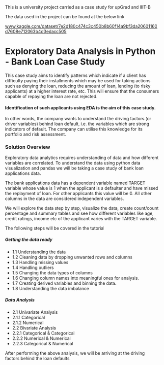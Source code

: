 This is a university project carried as a case study for upGrad and IIIT-B

The data used in the project can be found at the below link

www.kaggle.com/dataset/7e2d180c474c3c450b8b60f14a9bf3da20601160d7608e712063b4d3edacc505

# Exploratory Data Analysis in Python - Bank Loan Case Study

This case study aims to identify patterns which indicate if a client has difficulty paying their installments which may be used for taking actions such as denying the loan, reducing the amount of loan, lending (to risky applicants) at a higher interest rate, etc. This will ensure that the consumers capable of repaying the loan are not rejected. 

#### Identification of such applicants using EDA is the aim of this case study.

 
In other words, the company wants to understand the driving factors (or driver variables) behind loan default, i.e. the variables which are strong indicators of default.  The company can utilise this knowledge for its portfolio and risk assessment.


### Solution Overview 

Exploratory data analytics requires understanding of data and how different variables are correlated. To understand the data using python data visualization and pandas we will be taking a case study of bank loan applications data.

The bank applications data has a dependent variable named TARGET variable whose value is 1 when the applicant is a defaulter and have missed the replayment of loan. For other applicants this value will be 0. All other columns in the data are considered independent variables.

We will explore the data step by step, visualize the data, create count/count percentage and summary tables and see how different variables like age, credit ratings, income etc of the applicant varies with the TARGET variable.

The following steps will be covered in the tutorial

##### Getting the data ready

- 1.1 Understanding the data
- 1.2 Cleaning data by dropping unwanted rows and columns
- 1.3 Handling missing values
- 1.4 Handling outliers
- 1.5 Changing the data types of columns
- 1.6 Changing column names into meaningful ones for analysis.
- 1.7 Creating derived variables and binning the data.
- 1.8 Understanding the data imbalance

##### Data Analysis
- 2.1 Univariate Analysis
 - 2.1.1 Categorical
 - 2.1.2 Numerical
- 2.2 Bivariate Analysis
 - 2.2.1 Categorical & Categorical
 - 2.2.2 Numerical & Numerical
 - 2.2.3 Categorical & Numerical

After performing the above analysis, we will be arriving at the driving factors behind the loan defaults

